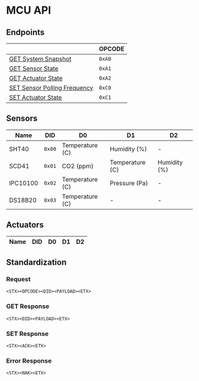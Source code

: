 # MCU API

## Endpoints

|  | OPCODE |
|--|--------|
| [GET System Snapshot](endpoints/getSnapshot.md) | `0xA0` |
| [GET Sensor State]() | `0xA1` |
| [GET Actuator State]() | `0xA2` |
| [SET Sensor Polling Frequency]() | `0xC0` |
| [SET Actuator State]() | `0xC1` |

## Sensors

| Name | DID | D0 | D1 | D2 |
|------|-----|----|----|----|
| SHT40 | `0x00` | Temperature (C) | Humidity (%) | - |
| SCD41 | `0x01` | CO2 (ppm) | Temperature (C) | Humidity (%) |
| IPC10100 | `0x02` | Temperature (C) | Pressure (Pa) | - |
| DS18B20 | `0x03` | Temperature (C) | - | - |

## Actuators
| Name | DID | D0 | D1 | D2 |
|------|-----|----|----|----|

## Standardization

### Request

```
<STX><OPCODE><DID><PAYLOAD><ETX>
```

### GET Response

```
<STX><DID><PAYLOAD><ETX>
```

### SET Response

```
<STX><ACK><ETX>
```

### Error Response

```
<STX><NAK><ETX>
```
